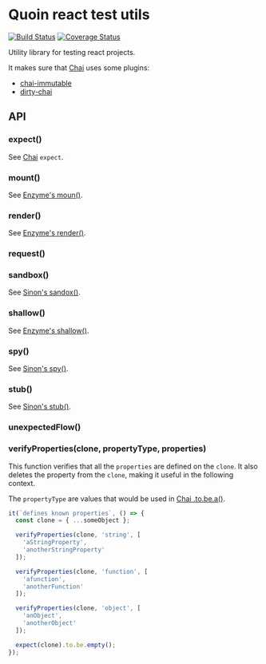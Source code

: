 # Quoin react test utils

[![Build Status](https://travis-ci.com/Quoin/react-test-utils.svg?branch=master)](https://travis-ci.com/Quoin/react-test-utils)
[![Coverage Status](https://coveralls.io/repos/github/Quoin/react-test-utils/badge.svg?branch=master)](https://coveralls.io/github/Quoin/react-test-utils?branch=master)


Utility library for testing react projects.

It makes sure that [Chai](https://www.chaijs.com/) uses some plugins:

- [chai-immutable](https://www.npmjs.com/package/chai-immutable)
- [dirty-chai](https://www.npmjs.com/package/dirty-chai)

## API

### expect()

See [Chai](https://www.chaijs.com/api/bdd/) `expect`.


### mount()

See [Enzyme's moun()](https://airbnb.io/enzyme/docs/api/mount.html).


### render()

See [Enzyme's render()](https://airbnb.io/enzyme/docs/api/render.html).


### request()


### sandbox()

See [Sinon's sandox()](https://sinonjs.org/releases/latest/).


### shallow()

See [Enzyme's shallow()](https://airbnb.io/enzyme/docs/api/shallow.html).


### spy()

See [Sinon's spy()](https://sinonjs.org/releases/latest/).


### stub()

See [Sinon's stub()](https://sinonjs.org/releases/latest/).


### unexpectedFlow()


### verifyProperties(clone, propertyType, properties)

This function verifies that all the `properties` are defined on the `clone`. It
also deletes the property from the `clone`, making it useful in the following
context.

The `propertyType` are values that would be used in [Chai .to.be.a()](https://www.chaijs.com/api/bdd/#method_a).

```javascript
it(`defines known properties`, () => {
  const clone = { ...someObject };

  verifyProperties(clone, 'string', [
    'aStringProperty',
    'anotherStringProperty'
  ]);

  verifyProperties(clone, 'function', [
    'afunction',
    'anotherFunction'
  ]);

  verifyProperties(clone, 'object', [
    'anObject',
    'anotherObject'
  ]);

  expect(clone).to.be.empty();
});
```
